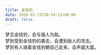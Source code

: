 ```yaml
---
title: 金钱豹
date: 2020-02-15T20:54:12+08:00
draft: false
---
```


梦见金钱豹，会与强人为敌。<br>
梦到受到金钱豹的袭击，会遭到敌人的攻击。<br>
梦到有人骑着金钱豹朝自己走来，会声威大震。<br>
